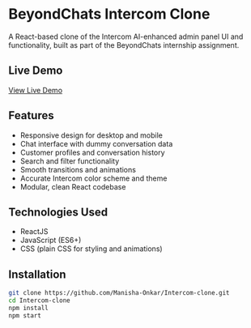 # BeyondChats Intercom Clone

A React-based clone of the Intercom AI-enhanced admin panel UI and functionality, built as part of the BeyondChats internship assignment.

## Live Demo

[View Live Demo](https://6831e78533cca03b2000773f--darling-jalebi-5bfdcf.netlify.app/)  


## Features

- Responsive design for desktop and mobile  
- Chat interface with dummy conversation data  
- Customer profiles and conversation history  
- Search and filter functionality  
- Smooth transitions and animations  
- Accurate Intercom color scheme and theme  
- Modular, clean React codebase  

## Technologies Used

- ReactJS  
- JavaScript (ES6+)  
- CSS (plain CSS for styling and animations)  

## Installation

```bash
git clone https://github.com/Manisha-Onkar/Intercom-clone.git
cd Intercom-clone
npm install
npm start
